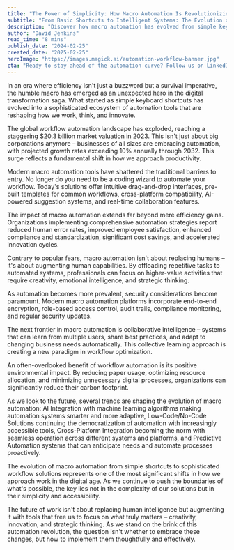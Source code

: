 ```yaml
---
title: "The Power of Simplicity: How Macro Automation Is Revolutionizing Modern Workflows"
subtitle: "From Basic Shortcuts to Intelligent Systems: The Evolution of Workflow Automation"
description: "Discover how macro automation has evolved from simple keyboard shortcuts to sophisticated workflow solutions, revolutionizing modern business operations with a market reaching $20.3 billion in 2023. Learn how organizations are leveraging intelligent automation to enhance efficiency, reduce errors, and focus on strategic initiatives."
author: "David Jenkins"
read_time: "8 mins"
publish_date: "2024-02-25"
created_date: "2025-02-25"
heroImage: "https://images.magick.ai/automation-workflow-banner.jpg"
cta: "Ready to stay ahead of the automation curve? Follow us on LinkedIn for the latest insights, trends, and best practices in workflow automation. Join our community of forward-thinking professionals shaping the future of work!"
---
```


In an era where efficiency isn't just a buzzword but a survival imperative, the humble macro has emerged as an unexpected hero in the digital transformation saga. What started as simple keyboard shortcuts has evolved into a sophisticated ecosystem of automation tools that are reshaping how we work, think, and innovate.

The global workflow automation landscape has exploded, reaching a staggering $20.3 billion market valuation in 2023. This isn't just about big corporations anymore – businesses of all sizes are embracing automation, with projected growth rates exceeding 10% annually through 2032. This surge reflects a fundamental shift in how we approach productivity.

Modern macro automation tools have shattered the traditional barriers to entry. No longer do you need to be a coding wizard to automate your workflow. Today's solutions offer intuitive drag-and-drop interfaces, pre-built templates for common workflows, cross-platform compatibility, AI-powered suggestion systems, and real-time collaboration features.

The impact of macro automation extends far beyond mere efficiency gains. Organizations implementing comprehensive automation strategies report reduced human error rates, improved employee satisfaction, enhanced compliance and standardization, significant cost savings, and accelerated innovation cycles.

Contrary to popular fears, macro automation isn't about replacing humans – it's about augmenting human capabilities. By offloading repetitive tasks to automated systems, professionals can focus on higher-value activities that require creativity, emotional intelligence, and strategic thinking.

As automation becomes more prevalent, security considerations become paramount. Modern macro automation platforms incorporate end-to-end encryption, role-based access control, audit trails, compliance monitoring, and regular security updates.

The next frontier in macro automation is collaborative intelligence – systems that can learn from multiple users, share best practices, and adapt to changing business needs automatically. This collective learning approach is creating a new paradigm in workflow optimization.

An often-overlooked benefit of workflow automation is its positive environmental impact. By reducing paper usage, optimizing resource allocation, and minimizing unnecessary digital processes, organizations can significantly reduce their carbon footprint.

As we look to the future, several trends are shaping the evolution of macro automation: AI Integration with machine learning algorithms making automation systems smarter and more adaptive, Low-Code/No-Code Solutions continuing the democratization of automation with increasingly accessible tools, Cross-Platform Integration becoming the norm with seamless operation across different systems and platforms, and Predictive Automation systems that can anticipate needs and automate processes proactively.

The evolution of macro automation from simple shortcuts to sophisticated workflow solutions represents one of the most significant shifts in how we approach work in the digital age. As we continue to push the boundaries of what's possible, the key lies not in the complexity of our solutions but in their simplicity and accessibility.

The future of work isn't about replacing human intelligence but augmenting it with tools that free us to focus on what truly matters – creativity, innovation, and strategic thinking. As we stand on the brink of this automation revolution, the question isn't whether to embrace these changes, but how to implement them thoughtfully and effectively.